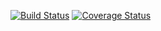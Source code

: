 [![Build Status](https://travis-ci.org/Innovic-io/palemap.svg?branch=master)](https://travis-ci.org/Innovic-io/palemap)
[![Coverage Status](https://coveralls.io/repos/github/Innovic-io/palemap/badge.svg?branch=master)](https://coveralls.io/github/Innovic-io/palemap?branch=master)